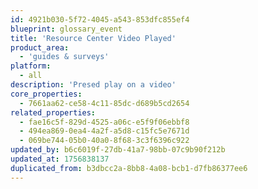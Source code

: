 ```yaml
---
id: 4921b030-5f72-4045-a543-853dfc855ef4
blueprint: glossary_event
title: 'Resource Center Video Played'
product_area:
  - 'guides & surveys'
platform:
  - all
description: 'Presed play on a video'
core_properties:
  - 7661aa62-ce58-4c11-85dc-d689b5cd2654
related_properties:
  - fae16c5f-829d-4525-a06c-e5f9f06ebbf8
  - 494ea869-0ea4-4a2f-a5d8-c15fc5e7671d
  - 069be744-05b0-40a0-8f68-3c3f6396c922
updated_by: b6c6019f-27db-41a7-98bb-07c9b90f212b
updated_at: 1756838137
duplicated_from: b3dbcc2a-8bb8-4a08-bcb1-d7fb86377ee6
---
```

